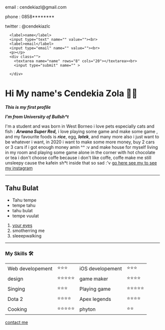 <!DOCTYPE html>
<html lang="en" dir="ltr">

<head>
  <meta charset="utf-8">
  <title></title>
</head>

<body>
  <p>email : cendekiazl@gmail.com</p>
  <p>phone : 0858********</p>
  <p>twitter : @cendekiazlc </p>
  <form class="" action="myblog.html" method="post">

      <label>name</label>
      <input type="text" name="" value=""><br>
      <label>email</label>
      <input type="email" name="" value=""><br>
      <p></p>
      <div class="">
        <textarea name="name" rows="8" cols="20"></textarea><br>
        <input type="submit" name="" >

      </div>

  </form>
</body>

</html>

<!DOCTYPE html>
<html lang="en" dir="ltr">

<head>
  <meta charset="utf-8">
  <title>My homepage cendekiazl</title>
</head>

<body>
  <h1>Hi My name's Cendekia Zola 👨‍⚕️</h1>
  <p><em><strong>This is my first profile</strong></em></p>
  <p><em><strong>I'm from University of Bullsh*t</strong></em></p>
  <p>I'm a student and was born in West Borneo i love pets especially cats </em> and fish : <em> <strong>Arwana Super Red,</strong> </em> i love playing some game and make some game , and my favourite foods is <em><strong>rice</strong></em>, egg,
    <em><strong>lotek</strong></em>, and many more
    also i just want to be whatever i want, in 2020 i want to make some more money, buy 2 cars or 3 cars if i got enough money amin ^^ :v and make house for myself living in my room and playing some game alone in the corner with hot chocolate or tea
    i don't choose coffe because i don't like coffe, coffe make me still unsleepy cause the kafein sh*t inside that so sad :'v
    <a href="https://www.instagram.com/cendekiazl/">go here see my to see my instagram</a></p>
  <hr>
  <h2>Tahu Bulat</h2>
  <ul>
    <li>Tahu tempe</li>
    <li>tempe tahu</li>
    <li>tahu bulat</li>
    <li>tempe vuulat</li>
  </ul>
  <ol>
    <li><a href="https://www.unsplash.com
  ">your eyes</a></li>
    <li>smotherring me</li>
    <li>sleeepwalking</li>
  </ol>
  <hr>
  <h3>My Skills 🛠</h3>

  <table cellspacing="5">
    <tr>
      <td>Web developement</td>
      <td>⭐⭐⭐</td>
      <td>iOS developement</td>
      <td>⭐⭐⭐</td>
    </tr>
    <tr>
      <td>design</td>
      <td>⭐⭐⭐⭐⭐</td>
      <td>game maker</td>
      <td>⭐⭐⭐⭐</td>
    </tr>
    <tr>
      <td>Singing</td>
      <td>⭐⭐⭐</td>
      <td>Playing game</td>
      <td>⭐⭐⭐⭐⭐</td>
    </tr>
    <tr>
      <td>Dota 2</td>
      <td>⭐⭐⭐⭐</td>
      <td>Apex legends</td>
      <td>⭐⭐⭐⭐</td>
    </tr>
    <tr>
      <td>Cooking</td>
      <td>⭐⭐⭐⭐⭐</td>
      <td>phyton</td>
      <td>⭐⭐</td>
    </tr>
  </table>
<p><a href="contactme.html">contact me </a></p>
</body>

</html>
